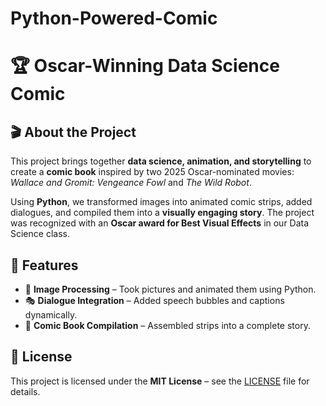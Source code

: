 # Python-Powered-Comic
# 🏆 Oscar-Winning Data Science Comic

## 🎬 About the Project
This project brings together **data science, animation, and storytelling** to create a **comic book** inspired by two 2025 Oscar-nominated movies: *Wallace and Gromit: Vengeance Fowl* and *The Wild Robot*.

Using **Python**, we transformed images into animated comic strips, added dialogues, and compiled them into a **visually engaging story**. The project was recognized with an **Oscar award for Best Visual Effects** in our Data Science class.

## 🚀 Features
- 📸 **Image Processing** – Took pictures and animated them using Python.
- 🎭 **Dialogue Integration** – Added speech bubbles and captions dynamically.
- 📖 **Comic Book Compilation** – Assembled strips into a complete story.

## 📜 License
This project is licensed under the **MIT License** – see the [LICENSE](LICENSE) file for details.